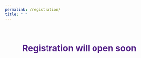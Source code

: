 ```yaml
---
permalink: /registration/
title: " "
---
```


<html>
<head>
<meta name="viewport" content="width=device-width, initial-scale=1">
<script src="https://kit.fontawesome.com/a076d05399.js" crossorigin="anonymous"></script>
</head>
<body>
<br>

<h1 style="color:#528;">&ensp; &ensp; &ensp;Registration will open soon  <i class="fas fa-sync-alt fa-spin"></i></h1>

</body>
</html>
